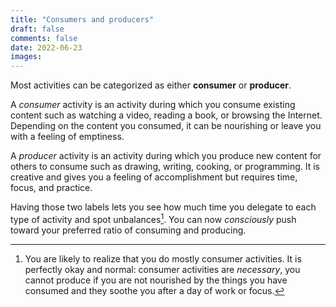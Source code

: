```yaml
---
title: "Consumers and producers"
draft: false
comments: false
date: 2022-06-23
images:
---
```


Most activities can be categorized as either **consumer** or **producer**.

A *consumer* activity is an activity during which you consume existing content such as watching a video, reading a book, or browsing the Internet.
Depending on the content you consumed, it can be nourishing or leave you with a feeling of emptiness.

A *producer* activity is an activity during which you produce new content for others to consume such as drawing, writing, cooking, or programming.
It is creative and gives you a feeling of accomplishment but requires time, focus, and practice.

Having those two labels lets you see how much time you delegate to each type of activity and spot unbalances[^1].
You can now *consciously* push toward your preferred ratio of consuming and producing.

[^1]: You are likely to realize that you do mostly consumer activities.
It is perfectly okay and normal: consumer activities are *necessary*, you cannot produce if you are not nourished by the things you have consumed and they soothe you after a day of work or focus.

